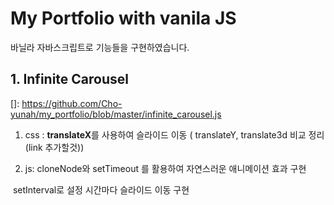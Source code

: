 # My Portfolio with vanila JS

바닐라 자바스크립트로 기능들을 구현하였습니다.



## 1. Infinite Carousel 

[]: https://github.com/Cho-yunah/my_portfolio/blob/master/infinite_carousel.js

1. css : **translateX**를 사용하여 슬라이드 이동 ( translateY, translate3d 비교 정리 (link 추가할것))

2. js: cloneNode와 setTimeout 를 활용하여 자연스러운 애니메이션 효과 구현

​	 setInterval로 설정 시간마다 슬라이드 이동 구현

